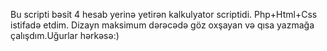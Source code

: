 Bu scripti bəsit 4 hesab yerinə yetirən kalkulyator scriptidi. Php+Html+Css  istifadə etdim. Dizayn maksimum dərəcədə göz oxşayan və qısa yazmağa çalışdım.Uğurlar hərkəsə:)
